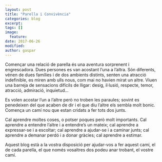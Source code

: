 ```yaml
---
layout: post
title: "Parella i Convivència"
categories: blog
excerpt:
tags: []
image:
  feature:
date: 2017-06-26
modified: 
author: gaspar
---
```


Començar una relació de parella és una aventura sorprenent i engrescadora. Dues persones es van acostant l’una a l’altra. Són diferents, vénen de dues famílies i de dos ambients distints, senten una atracció indefinible, es miren amb ulls nous, com mai no havien mirat un altre. Viuen una barreja de sensacions difícils de lligar: desig, il·lusió, respecte, temor, atracció, admiració, inquietud...

Es volen acostar l’un a l’altre però no troben les paraules; sovint es penedeixen del que acaben de dir i el que diu l’altre els sembla molt bonic. Comença un camí nou que estan cridats a fer tots dos junts.

Cal aprendre moltes coses, o potser poques però molt importants. Cal aprendre a entendre l’altre i a entendre’s un mateix; cal aprendre a expressar-se i a escoltar; cal aprendre a ajudar-se i a caminar junts; cal aprendre a demanar perdó i a donar gràcies; cal aprendre a estimar. 

Aquest blog està a la vostra disposició per ajudar-vos a fer aquest camí, el de cada parella, el que només vosaltres dos podeu anar trobant, el vostre camí.